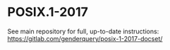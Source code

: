 # POSIX.1-2017

See main repository for full, up-to-date instructions: https://gitlab.com/genderquery/posix-1-2017-docset/
